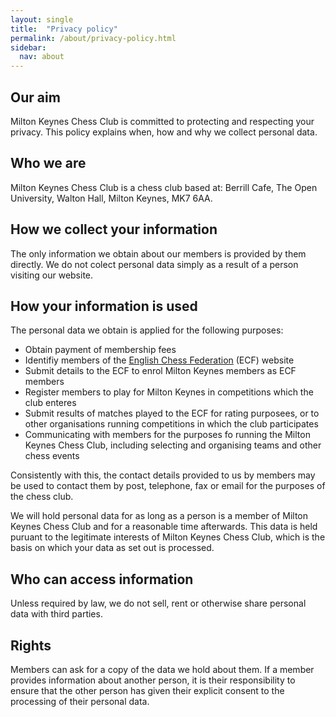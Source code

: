 ```yaml
---
layout: single
title:  "Privacy policy"
permalink: /about/privacy-policy.html
sidebar:
  nav: about
---
```


## Our aim

Milton Keynes Chess Club is committed to protecting and respecting your privacy. This policy explains when, how and why we collect personal data.

## Who we are

Milton Keynes Chess Club is a chess club based at: Berrill Cafe, The Open University, Walton Hall, Milton Keynes, MK7 6AA.

## How we collect your information

The only information we obtain about our members is provided by them directly. We do not colect personal data simply as a result of a person visiting our website.

## How your information is used

The personal data we obtain is applied for the following purposes:

* Obtain payment of membership fees
* Identifiy members of the [English Chess Federation](https://www.englishchess.org.uk/) (ECF) website
* Submit details to the ECF to enrol Milton Keynes members as ECF members
* Register members to play for Milton Keynes in competitions which the club enteres
* Submit results of matches played to the ECF for rating purposees, or to other organisations running competitions in which the club participates
* Communicating with members for the purposes fo running the Milton Keynes Chess Club, including selecting and organising teams and other chess events

Consistently with this, the contact details provided to us by members may be used to contact them by post, telephone, fax or email for the purposes of the chess club.

We will hold personal data for as long as a person is a member of Milton Keynes Chess Club and for a reasonable time afterwards. This data is held puruant to the legitimate interests of Milton Keynes Chess Club, which is the basis on which your data as set out is processed.

## Who can access information

Unless required by law, we do not sell, rent or otherwise share personal data with third parties.

## Rights

Members can ask for a copy of the data we hold about them. If a member provides information about another person, it is their responsibility to ensure that the other person has given their explicit consent to the processing of their personal data.
